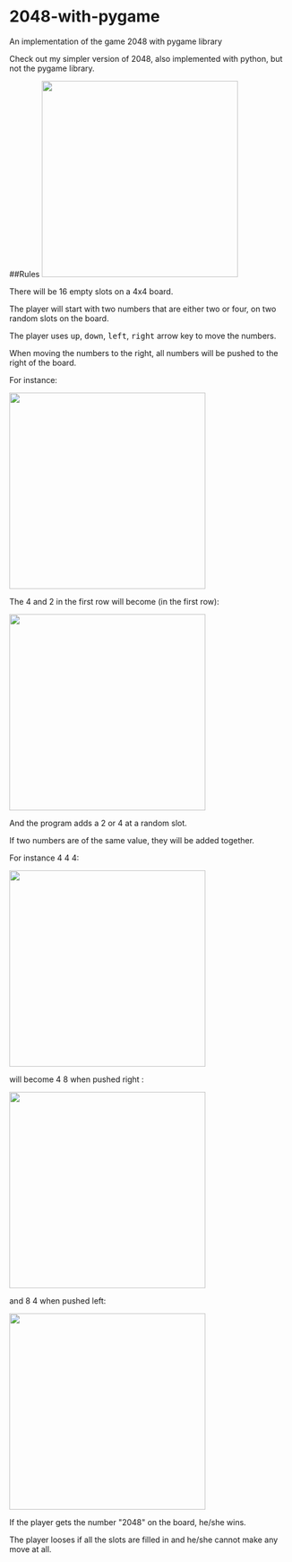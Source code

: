 # 2048-with-pygame
An implementation of the game 2048 with pygame library

Check out my simpler version of 2048, also implemented with python, but not the pygame library. 

##Rules
<img src="http://imgur.com/0kDUWx4.png" height="350px">

There will be 16 empty slots on a 4x4 board.

The player will start with two numbers that are either two or four, on two random slots on the board.

The player uses <kbd>up</kbd>, <kbd>down</kbd>, <kbd>left</kbd>, <kbd>right</kbd> arrow key to move the numbers.

When moving the numbers to the right, all numbers will be pushed to the right of the board.

For instance:

<img src="http://imgur.com/sqe4hi0.png" height="350px">

The 4 and 2 in the first row will become (in the first row):

<img src="http://imgur.com/1DgEfla.png" height="350px">

And the program adds a 2 or 4 at a random slot. 


If two numbers are of the same value, they will be added together.

For instance 4 4 4:

<img src="http://i.imgur.com/tqmOS1k.png" height="350px">

will become 4 8 when pushed right :

<img src="http://i.imgur.com/WdTtfmI.png" height="350px">

and 8 4 when pushed left:

<img src="http://i.imgur.com/EicpYt4.png" height="350px">


If the player gets the number "2048" on the board, he/she wins.

The player looses if all the slots are filled in and he/she cannot make any move at all.
